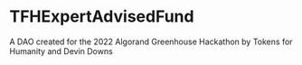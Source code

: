 # TFHExpertAdvisedFund
A DAO created for the 2022 Algorand Greenhouse Hackathon by Tokens for Humanity and Devin Downs
